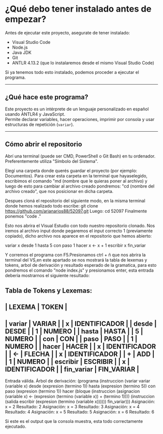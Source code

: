 # ¿Qué debo tener instalado antes de empezar?

Antes de ejecutar este proyecto, asegurate de tener instalado:

- Visual Studio Code  
- Node.js  
- Java JDK  
- Git  
- ANTLR 4.13.2 (que lo instalaremos desde el mismo Visual Studio Code)

Si ya tenemos todo esto instalado, podemos proceder a ejecutar el programa. 

---

## ¿Qué hace este programa?

Este proyecto es un intérprete de un lenguaje personalizado en español usando ANTLR4 y JavaScript.  
Permite declarar variables, hacer operaciones, imprimir por consola y usar estructuras de repetición (`variar`).

---

## Cómo abrir el repositorio

Abrí una terminal (puede ser CMD, PowerShell o Git Bash) en tu ordenador. Preferentemente utiliza "Símbolo del Sistema".

Elegí una carpeta donde querés guardar el proyecto (por ejemplo: Documentos).
Para crear esta carpeta en la terminal que hayaselegido, escribimos el comando "md (nombre que le quieras poner al archivo) y luego de esto para cambiar al archivo creado pondremos: "cd (nombre del archivo creado", que nos posicionar en dicha carpeta.

Despues cloná el repositorio del siguiente modo, en la misma terminal donde hemos realizado todo escribe:
git clone https://github.com/arianarios88/52097.git
Luego:
cd 52097
Finalmente ponemos "code ."

Esto nos abrira el Visual Estudio con todo nuestro repositorio clonado. Nos iremos al archivo input donde pegaremos el input correcto 1 (previamente copiado), dicho archivo nos aparece en el repositorio que hemos abierto:

variar x desde 1 hasta 5 con paso 1 hacer
    x <- x + 1
    escribir x
fin_variar


Y corremos el programa con F5.Presionamos ctrl + ñ que nos abrira la terminal del VS,en  este apartado se nos mostrará la tabla de lexemas y tokens, arbol de derivación y resultado esperado de la gramatica, para esto pondremos el comando "node index.js" y presionamos enter, esta entrada deberia mostrarnos el siguiente resultado:

Tabla de Tokens y Lexemas:
--------------------------------------------------
| LEXEMA         | TOKEN                          |
--------------------------------------------------
| variar         | VARIAR                        |
| x              | IDENTIFICADOR                 |
| desde          | DESDE                         |
| 1              | NUMERO                        |
| hasta          | HASTA                         |
| 5              | NUMERO                        |
| con            | CON                           |
| paso           | PASO                          |
| 1              | NUMERO                        |
| hacer          | HACER                         |
| x              | IDENTIFICADOR                 |
| <-             | FLECHA                        |
| x              | IDENTIFICADOR                 |
| +              | ADD                           |
| 1              | NUMERO                        |
| escribir       | ESCRIBIR                      |
| x              | IDENTIFICADOR                 |
| fin_variar     | FIN_VARIAR                    |
--------------------------------------------------

Entrada válida.
Árbol de derivación: (programa (instruccion (variar variar (variable x) desde (expresion (termino 1)) hasta (expresion (termino 5)) con paso (expresion (termino 1)) hacer (bloque (instruccion (asignacion (variable x) <- (expresion (termino (variable x)) + (termino 1)))) (instruccion (salida escribir (expresion (termino (variable x)))))) fin_variar)))
Asignación: x = 2
Resultado: 2
Asignación: x = 3
Resultado: 3
Asignación: x = 4
Resultado: 4
Asignación: x = 5
Resultado: 5
Asignación: x = 6
Resultado: 6


Si este es el output que la consola muestra, esta todo correctamente ejecutado.

